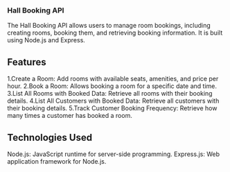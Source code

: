 ### Hall Booking API

The Hall Booking API allows users to manage room bookings, including creating rooms, booking them, and retrieving booking information. It is built using Node.js and Express.

## Features

1.Create a Room: Add rooms with available seats, amenities, and price per hour.
2.Book a Room: Allows booking a room for a specific date and time.
3.List All Rooms with Booked Data: Retrieve all rooms with their booking details.
4.List All Customers with Booked Data: Retrieve all customers with their booking details.
5.Track Customer Booking Frequency: Retrieve how many times a customer has booked a room.

## Technologies Used

Node.js: JavaScript runtime for server-side programming.
Express.js: Web application framework for Node.js.